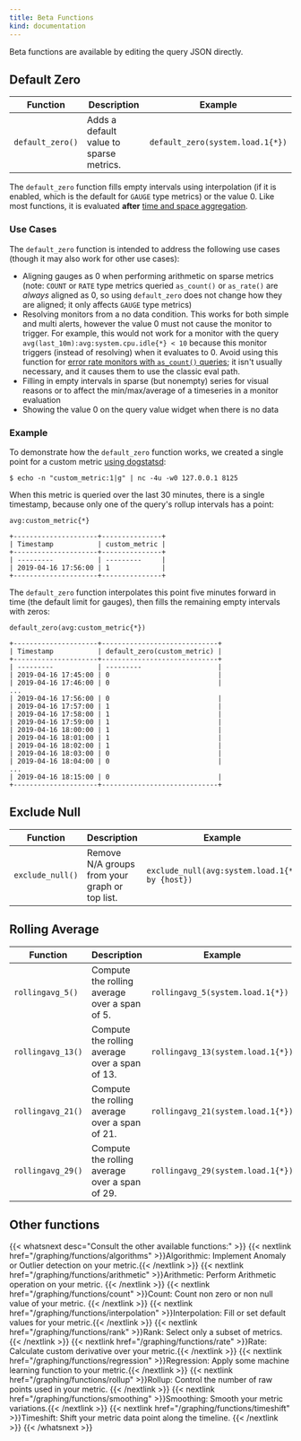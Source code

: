 ```yaml
---
title: Beta Functions
kind: documentation
---
```


Beta functions are available by editing the query JSON directly.

## Default Zero

| Function         | Description                             | Example                          |
| ---------------- | --------------------------------------- | -------------------------------- |
| `default_zero()` | Adds a default value to sparse metrics. | `default_zero(system.load.1{*})` |

The `default_zero` function fills empty intervals using interpolation (if it is enabled, which is the default for `GAUGE` type metrics) or the value 0. Like most functions, it is evaluated **after** [time and space aggregation][1].

### Use Cases

The `default_zero` function is intended to address the following use cases (though it may also work for other use cases):

- Aligning gauges as 0 when performing arithmetic on sparse metrics (note: `COUNT` or `RATE` type metrics queried `as_count()` or `as_rate()` are _always_ aligned as 0, so using `default_zero` does not change how they are aligned; it  only affects `GAUGE` type metrics)
- Resolving monitors from a no data condition. This works for both simple and multi alerts, however the value 0 must not cause the monitor to trigger. For example, this would not work for a monitor with the query `avg(last_10m):avg:system.cpu.idle{*} < 10` because this monitor triggers (instead of resolving) when it evaluates to 0. Avoid using this function for [error rate monitors with `as_count()` queries][2]; it isn't usually necessary, and it causes them to use the classic eval path.
- Filling in empty intervals in sparse (but nonempty) series for visual reasons or to affect the min/max/average of a timeseries in a monitor evaluation
- Showing the value 0 on the query value widget when there is no data

### Example

To demonstrate how the `default_zero` function works, we created a single point for a custom metric [using dogstatsd][3]:

```
$ echo -n "custom_metric:1|g" | nc -4u -w0 127.0.0.1 8125
```

When this metric is queried over the last 30 minutes, there is a single timestamp, because only one of the query's rollup intervals has a point:

```
avg:custom_metric{*}

+---------------------+---------------+
| Timestamp           | custom_metric |
+---------------------+---------------+
| ---------           | ---------     |
| 2019-04-16 17:56:00 | 1             |
+---------------------+---------------+
```

The `default_zero` function interpolates this point five minutes forward in time (the default limit for gauges), then fills the remaining empty intervals with zeros:

```
default_zero(avg:custom_metric{*})

+---------------------+-----------------------------+
| Timestamp           | default_zero(custom_metric) |
+---------------------+-----------------------------+
| ---------           | ---------                   |
| 2019-04-16 17:45:00 | 0                           |
| 2019-04-16 17:46:00 | 0                           |
...
| 2019-04-16 17:56:00 | 0                           |
| 2019-04-16 17:57:00 | 1                           |
| 2019-04-16 17:58:00 | 1                           |
| 2019-04-16 17:59:00 | 1                           |
| 2019-04-16 18:00:00 | 1                           |
| 2019-04-16 18:01:00 | 1                           |
| 2019-04-16 18:02:00 | 1                           |
| 2019-04-16 18:03:00 | 0                           |
| 2019-04-16 18:04:00 | 0                           |
...
| 2019-04-16 18:15:00 | 0                           |
+---------------------+-----------------------------+
```

## Exclude Null

| Function         | Description                                    | Example                                        |
|------------------|------------------------------------------------|------------------------------------------------|
| `exclude_null()` | Remove N/A groups from your graph or top list. | `exclude_null(avg:system.load.1{*} by {host})` |

## Rolling Average

| Function          | Description                                    | Example                           |
|-------------------|------------------------------------------------|-----------------------------------|
| `rollingavg_5()`  | Compute the rolling average over a span of 5.  | `rollingavg_5(system.load.1{*})`  |
| `rollingavg_13()` | Compute the rolling average over a span of 13. | `rollingavg_13(system.load.1{*})` |
| `rollingavg_21()` | Compute the rolling average over a span of 21. | `rollingavg_21(system.load.1{*})` |
| `rollingavg_29()` | Compute the rolling average over a span of 29. | `rollingavg_29(system.load.1{*})` |

## Other functions

{{< whatsnext desc="Consult the other available functions:" >}}
    {{< nextlink href="/graphing/functions/algorithms" >}}Algorithmic: Implement Anomaly or Outlier detection on your metric.{{< /nextlink >}}
    {{< nextlink href="/graphing/functions/arithmetic" >}}Arithmetic: Perform Arithmetic operation on your metric.  {{< /nextlink >}}
    {{< nextlink href="/graphing/functions/count" >}}Count: Count non zero or non null value of your metric. {{< /nextlink >}}
    {{< nextlink href="/graphing/functions/interpolation" >}}Interpolation: Fill or set default values for your metric.{{< /nextlink >}}
    {{< nextlink href="/graphing/functions/rank" >}}Rank: Select only a subset of metrics. {{< /nextlink >}}
    {{< nextlink href="/graphing/functions/rate" >}}Rate: Calculate custom derivative over your metric.{{< /nextlink >}}
    {{< nextlink href="/graphing/functions/regression" >}}Regression: Apply some machine learning function to your metric.{{< /nextlink >}}
    {{< nextlink href="/graphing/functions/rollup" >}}Rollup: Control the number of raw points used in your metric. {{< /nextlink >}}
    {{< nextlink href="/graphing/functions/smoothing" >}}Smoothing: Smooth your metric variations.{{< /nextlink >}}
    {{< nextlink href="/graphing/functions/timeshift" >}}Timeshift: Shift your metric data point along the timeline. {{< /nextlink >}}
{{< /whatsnext >}}

[1]: /getting_started/from_the_query_to_the_graph/#proceed-to-space-aggregation
[2]: /monitors/guide/as-count-monitor-evaluation/#overview
[3]: /developers/dogstatsd/datagram_shell/#sending-metrics
